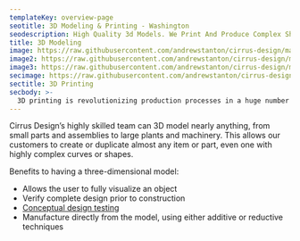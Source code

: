 ```yaml
---
templateKey: overview-page
seotitle: 3D Modeling & Printing - Washington
seodescription: High Quality 3d Models. We Print And Produce Complex Shapes And Geometries At Your Request
title: 3D Modeling
image: https://raw.githubusercontent.com/andrewstanton/cirrus-design/master/src/img/content/unit-section-view.jpg
image2: https://raw.githubusercontent.com/andrewstanton/cirrus-design/master/src/img/content/3d-duplex-panels.jpg
image3: https://raw.githubusercontent.com/andrewstanton/cirrus-design/master/src/img/content/jet-boat-intake.jpg
secimage: https://raw.githubusercontent.com/andrewstanton/cirrus-design/master/src/img/content/3d-printing.png
sectitle: 3D Printing
secbody: >-
  3D printing is revolutionizing production processes in a huge number of industries. A 3D printer builds a three-dimensional object from a computer model using a method called additive manufacturing. One key advantage offered by 3D printing technology is the ability to produce very complex shapes or geometries. Cirrus Design is capable of creating parts for our clients using an Ultimaker 3 Extended 3D printer.
---
```


Cirrus Design’s highly skilled team can 3D model nearly anything, from small parts and assemblies to large plants and machinery. This allows our customers to create or duplicate almost any item or part, even one with highly complex curves or shapes.

Benefits to having a three-dimensional model:

- Allows the user to fully visualize an object
- Verify complete design prior to construction
- [Conceptual design testing](/services/conceptual-design-testing)
- Manufacture directly from the model, using either additive or reductive techniques
